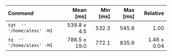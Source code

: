 | Command | Mean [ms] | Min [ms] | Max [ms] | Relative |
|:---|---:|---:|---:|---:|
| `fdf  '' '/home/alexc' -HI` | 539.8 ± 4.5 | 532.3 | 545.8 | 1.00 |
| `fd  '' '/home/alexc' -HI` | 786.5 ± 19.0 | 772.1 | 835.9 | 1.46 ± 0.04 |
